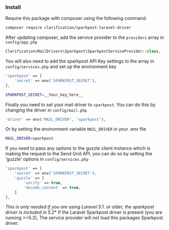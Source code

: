 ### Install

Require this package with composer using the following command:
```bash
composer require clarification/sparkpost-laravel-driver
```

After updating composer, add the service provider to the `providers` array in `config/app.php`
```php
Clarification\MailDrivers\Sparkpost\SparkpostServiceProvider::class,
```

You will also need to add the sparkpost API Key settings to the array in `config/services.php` and set up the environment key
```php
'sparkpost' => [
    'secret' => env('SPARKPOST_SECRET'),
],
```
```bash
SPARKPOST_SECRET=__Your_key_here__
```

Finally you need to set your mail driver to `sparkpost`. You can do this by changing the driver in `config/mail.php`
```php
'driver' => env('MAIL_DRIVER', 'sparkpost'),
```

Or by setting the environment variable `MAIL_DRIVER` in your .env file
```bash
MAIL_DRIVER=sparkpost
```

If you need to pass any options to the guzzle client instance which is making the request to the Send Grid API, you can do so by setting the 'guzzle' options in `config/services.php`
```php
'sparkpost' => [
    'secret' => env('SPARKPOST_SECRET'),
    'guzzle' => [
        'verify' => true,
        'decode_content' => true,
    ]
],
```

**This is only needed if you are using Laravel 5.1.* or older, the sparkpost driver is included in 5.2**
If the Laravel Sparkpost driver is present (you are running >=5.2), The service provider will not load this packages Sparkpost driver.
